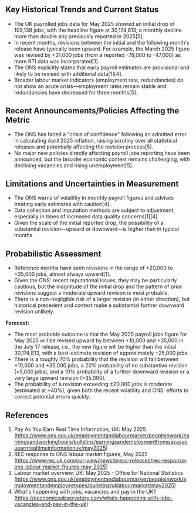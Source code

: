 ## Key Historical Trends and Current Status

- The UK payrolled jobs data for May 2025 showed an initial drop of 109,139 jobs, with the headline figure at 30,174,813, a monthly decline more than double any previously reported in 2025[5].
- In recent months, revisions between the initial and the following month's release have typically been upward. For example, the March 2025 figure was revised by +31,000 jobs (from a reported -78,000 to -47,000) as more RTI data was incorporated[1].
- The ONS explicitly states that early payroll estimates are provisional and likely to be revised with additional data[1][4].
- Broader labour market indicators (employment rate, redundancies) do not show an acute crisis—employment rates remain stable and redundancies have decreased for three months[5].

## Recent Announcements/Policies Affecting the Metric

- The ONS has faced a "crisis of confidence" following an admitted error in calculating April 2025 inflation, raising scrutiny over all statistical releases and potentially affecting the revision process[5].
- No major new policies directly affecting payroll jobs reporting have been announced, but the broader economic context remains challenging, with declining vacancies and rising unemployment[5].

## Limitations and Uncertainties in Measurement

- The ONS warns of volatility in monthly payroll figures and advises treating early estimates with caution[4].
- Data collection and imputation methods are subject to adjustment, especially in times of increased data quality concerns[1][4].
- Given the scale of the initial reported drop, the possibility of a substantial revision—upward or downward—is higher than in typical months.

## Probabilistic Assessment

- Reference months have seen revisions in the range of +20,000 to +35,000 jobs, almost always upward[1].
- Given the ONS' recent reputational issues, they may be particularly cautious, but the magnitude of the initial drop and the pattern of prior revisions suggest a moderate upward revision is most probable.
- There is a non-negligible risk of a larger revision (in either direction), but historical precedent and context make a substantial further downward revision unlikely.

**Forecast:**  
- The most probable outcome is that the May 2025 payroll jobs figure for May 2025 will be revised upward by between +10,000 and +35,000 in the July 17 release, i.e., the new figure will be higher than the initial 30,174,813, with a best-estimate revision of approximately +25,000 jobs.
- There is a roughly 70% probability that the revision will fall between +10,000 and +35,000 jobs, a 20% probability of no substantive revision (±5,000 jobs), and a 10% probability of a further downward revision or a very large upward revision (>35,000).
- The probability of a revision exceeding ±20,000 jobs is moderate (estimated at ~40%), given both the recent volatility and ONS' efforts to correct potential errors quickly.

## References

1. Pay As You Earn Real Time Information, UK: May 2025 (https://www.ons.gov.uk/employmentandlabourmarket/peopleinwork/earningsandworkinghours/bulletins/earningsandemploymentfrompayasyouearnrealtimeinformationuk/may2025)
2. REC response to ONS labour market figures, May 2025 (https://www.rec.uk.com/our-view/news/press-releases/rec-response-ons-labour-market-figures-may-2025)
3. Labour market overview, UK: May 2025 - Office for National Statistics (https://www.ons.gov.uk/employmentandlabourmarket/peopleinwork/employmentandemployeetypes/bulletins/uklabourmarket/may2025)
4. What's happening with jobs, vacancies and pay in the UK? (https://economicsobservatory.com/whats-happening-with-jobs-vacancies-and-pay-in-the-uk)